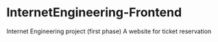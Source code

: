 # InternetEngineering-Frontend
Internet Engineering project (first phase)
A website for ticket reservation
